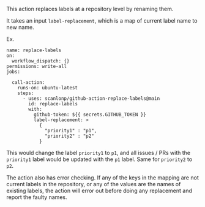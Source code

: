 This action replaces labels at a repository level by renaming them.

It takes an input `label-replacement`, which is a map of current label name to new name.

Ex.
```
name: replace-labels
on: 
  workflow_dispatch: {}
permissions: write-all
jobs:

  call-action:
    runs-on: ubuntu-latest
    steps:
      - uses: scanlonp/github-action-replace-labels@main
        id: replace-labels
        with:
          github-token: ${{ secrets.GITHUB_TOKEN }}
          label-replacement: >
            {
              "priority1" : "p1",
              "priority2" : "p2"
            }
```
This would change the label `priority1` to `p1`, and all issues / PRs with the `priority1` label would be updated with the `p1` label. Same for `priority2` to `p2`.

The action also has error checking. If any of the keys in the mapping are not current labels in the repository, or any of the values are the names of existing labels, the action will error out before doing any replacement and report the faulty names.
